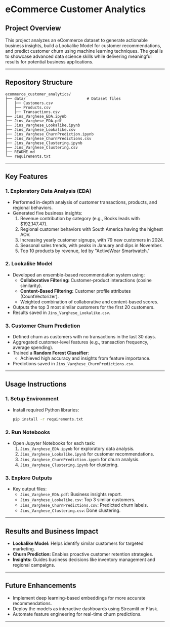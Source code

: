 # eCommerce Customer Analytics

## Project Overview
This project analyzes an eCommerce dataset to generate actionable business insights, build a Lookalike Model for customer recommendations, and predict customer churn using machine learning techniques. The goal is to showcase advanced data science skills while delivering meaningful results for potential business applications.

---

## Repository Structure

```
ecommerce_customer_analytics/
├── data/                           # Dataset files
│   ├── Customers.csv
│   ├── Products.csv
│   ├── Transactions.csv
├── Jins_Varghese_EDA.ipynb
├── Jins_Varghese_EDA.pdf
├── Jins_Varghese_Lookalike.ipynb
├── Jins_Varghese_Lookalike.csv
├── Jins_Varghese_ChurnPrediction.ipynb
├── Jins_Varghese_ChurnPredictions.csv
├── Jins_Varghese_Clustering.ipynb
├── Jins_Varghese_Clustering.csv
├── README.md
└── requirements.txt
```

---

## Key Features

### 1. **Exploratory Data Analysis (EDA)**
- Performed in-depth analysis of customer transactions, products, and regional behaviors.
- Generated five business insights:
  1. Revenue contribution by category (e.g., Books leads with $192,147.47).
  2. Regional customer behaviors with South America having the highest AOV.
  3. Increasing yearly customer signups, with 79 new customers in 2024.
  4. Seasonal sales trends, with peaks in January and dips in November.
  5. Top 10 products by revenue, led by "ActiveWear Smartwatch."

### 2. **Lookalike Model**
- Developed an ensemble-based recommendation system using:
  - **Collaborative Filtering:** Customer-product interactions (cosine similarity).
  - **Content-Based Filtering:** Customer profile attributes (CountVectorizer).
  - Weighted combination of collaborative and content-based scores.
- Outputs the top 3 most similar customers for the first 20 customers.
- Results saved in `Jins_Varghese_Lookalike.csv`.

### 3. **Customer Churn Prediction**
- Defined churn as customers with no transactions in the last 30 days.
- Aggregated customer-level features (e.g., transaction frequency, average spending).
- Trained a **Random Forest Classifier**:
  - Achieved high accuracy and insights from feature importance.
- Predictions saved in `Jins_Varghese_ChurnPredictions.csv`.

---

## Usage Instructions

### 1. **Setup Environment**
- Install required Python libraries:
  ```bash
  pip install -r requirements.txt
  ```

### 2. **Run Notebooks**
- Open Jupyter Notebooks for each task:
  1. `Jins_Varghese_EDA.ipynb` for exploratory data analysis.
  2. `Jins_Varghese_Lookalike.ipynb` for customer recommendations.
  3. `Jins_Varghese_ChurnPrediction.ipynb` for churn analysis.
  4. `Jins_Varghese_Clustering.ipynb` for clustering.

### 3. **Explore Outputs**
- Key output files:
  - `Jins_Varghese_EDA.pdf`: Business insights report.
  - `Jins_Varghese_Lookalike.csv`: Top 3 similar customers.
  - `Jins_Varghese_ChurnPredictions.csv`: Predicted churn labels.
  - `Jins_Varghese_Clustering.csv`: Done clustering.

---

## Results and Business Impact
- **Lookalike Model:** Helps identify similar customers for targeted marketing.
- **Churn Prediction:** Enables proactive customer retention strategies.
- **Insights:** Guides business decisions like inventory management and regional campaigns.

---

## Future Enhancements
- Implement deep learning-based embeddings for more accurate recommendations.
- Deploy the models as interactive dashboards using Streamlit or Flask.
- Automate feature engineering for real-time churn predictions.

---
